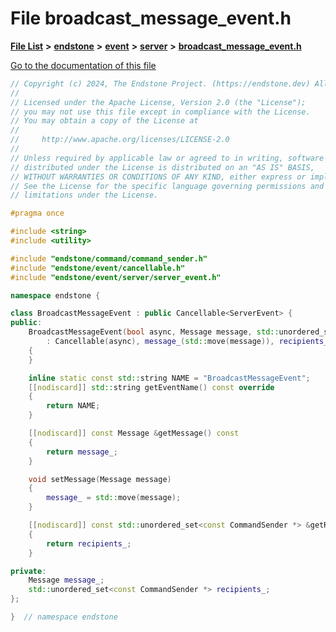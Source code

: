 

# File broadcast\_message\_event.h

[**File List**](files.md) **>** [**endstone**](dir_6cf277b678674f97c7a2b6b3b2447b33.md) **>** [**event**](dir_f1d783c0ad83ee143d16e768ebca51c8.md) **>** [**server**](dir_77022909323d5ad872c4820a738a5429.md) **>** [**broadcast\_message\_event.h**](broadcast__message__event_8h.md)

[Go to the documentation of this file](broadcast__message__event_8h.md)


```C++
// Copyright (c) 2024, The Endstone Project. (https://endstone.dev) All Rights Reserved.
//
// Licensed under the Apache License, Version 2.0 (the "License");
// you may not use this file except in compliance with the License.
// You may obtain a copy of the License at
//
//     http://www.apache.org/licenses/LICENSE-2.0
//
// Unless required by applicable law or agreed to in writing, software
// distributed under the License is distributed on an "AS IS" BASIS,
// WITHOUT WARRANTIES OR CONDITIONS OF ANY KIND, either express or implied.
// See the License for the specific language governing permissions and
// limitations under the License.

#pragma once

#include <string>
#include <utility>

#include "endstone/command/command_sender.h"
#include "endstone/event/cancellable.h"
#include "endstone/event/server/server_event.h"

namespace endstone {

class BroadcastMessageEvent : public Cancellable<ServerEvent> {
public:
    BroadcastMessageEvent(bool async, Message message, std::unordered_set<const CommandSender *> recipients)
        : Cancellable(async), message_(std::move(message)), recipients_(std::move(recipients))
    {
    }

    inline static const std::string NAME = "BroadcastMessageEvent";
    [[nodiscard]] std::string getEventName() const override
    {
        return NAME;
    }

    [[nodiscard]] const Message &getMessage() const
    {
        return message_;
    }

    void setMessage(Message message)
    {
        message_ = std::move(message);
    }

    [[nodiscard]] const std::unordered_set<const CommandSender *> &getRecipients() const
    {
        return recipients_;
    }

private:
    Message message_;
    std::unordered_set<const CommandSender *> recipients_;
};

}  // namespace endstone
```


